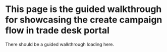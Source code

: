 # This page is the guided walkthrough for showcasing the create campaign flow in trade desk portal

There should be a guided walkthrough loading here.
